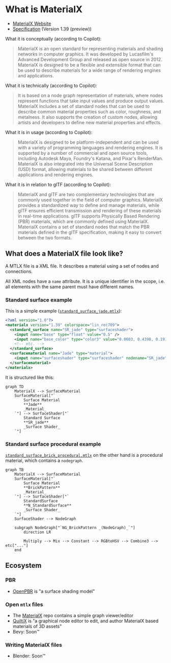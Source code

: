 # What is MaterialX

- [MaterialX Website](http://www.materialx.org/)
- [Specification](https://github.com/AcademySoftwareFoundation/MaterialX/tree/b26f19e75226163acea0e24b457e3d4649e04b64/documents/Specification) (Version 1.39 (preview))

What it is conceptually (according to Copilot):

> MaterialX is an open standard for representing materials and shading networks in computer graphics.
> It was developed by Lucasfilm's Advanced Development Group and released as open source in 2012.
> MaterialX is designed to be a flexible and extensible format that can be used to describe materials for a wide range of rendering engines and applications.

What it is technically (according to Copilot):

> It is based on a node graph representation of materials, where nodes represent functions that take input values and produce output values.
> MaterialX includes a set of standard nodes that can be used to describe common material properties such as color, roughness, and metalness.
> It also supports the creation of custom nodes, allowing artists and developers to define new material properties and effects.

What it is in usage (according to Copilot):

> MaterialX is designed to be platform-independent and can be used with a variety of programming languages and rendering engines.
> It is supported by a number of commercial and open source tools, including Autodesk Maya, Foundry's Katana, and Pixar's RenderMan.
> MaterialX is also integrated into the Universal Scene Description (USD) format, allowing materials to be shared between different applications and rendering engines.

What it is in relation to glTF (according to Copilot):

> MaterialX and glTF are two complementary technologies that are commonly used together in the field of computer graphics.
> MaterialX provides a standardized way to define and manage materials, while glTF ensures efficient transmission and rendering of these materials in real-time applications.
> glTF supports Physically Based Rendering (PBR) materials, which are commonly defined using MaterialX.
> MaterialX contains a set of standard nodes that match the PBR materials defined in the glTF specification, making it easy to convert between the two formats.

## What does a MaterialX file look like?

A MTLX file is a XML file.
It describes a material using a set of nodes and connections.

All XML nodes have a `name` attribute.
It is a unique identifier in the scope, i.e. all elements with the same parent must have different names.

### Standard surface example

This is a simple example ([`standard_surface_jade.mtlx`](https://github.com/AcademySoftwareFoundation/MaterialX/blob/b26f19e75226163acea0e24b457e3d4649e04b64/resources/Materials/Examples/StandardSurface/standard_surface_jade.mtlx)):

```xml
<?xml version="1.0"?>
<materialx version="1.39" colorspace="lin_rec709">
  <standard_surface name="SR_jade" type="surfaceshader">
    <input name="base" type="float" value="0.5" />
    <input name="base_color" type="color3" value="0.0603, 0.4398, 0.1916" />
    <!-- etc. -->
  </standard_surface>
  <surfacematerial name="Jade" type="material">
    <input name="surfaceshader" type="surfaceshader" nodename="SR_jade" />
  </surfacematerial>
</materialx>
```

It is structured like this:

```mermaid
graph TD
    MaterialX --> SurfaceMaterial
    SurfaceMaterial["`
        Surface Material
        **Jade**
        _Material_
    `"] --> SurfaceShader["`
        Standard Surface
        **SR_jade**
        _Surface Shader_
    `"]
```

### Standard surface procedural example

[`standard_surface_brick_procedural.mtlx`](https://github.com/AcademySoftwareFoundation/MaterialX/blob/b26f19e75226163acea0e24b457e3d4649e04b64/resources/Materials/Examples/StandardSurface/standard_surface_brick_procedural.mtlx) on the other hand is a procedural material, which contains a `nodegraph`.

```mermaid
graph TB
    MaterialX --> SurfaceMaterial
    SurfaceMaterial["`
        Surface Material
        **BrickPattern**
        _Material_
    `"] --> SurfaceShader["`
        StandardSurface
        **N_StandardSurface**
        _Surface Shader_
    `"]
    SurfaceShader --> NodeGraph

    subgraph NodeGraph["`NG_BrickPattern _(NodeGraph)_`"]
        direction LR

        Multiply --> Mix --> Constant --> RGBtoHSV --> Combine3 --> etc["..."]
    end
```

## Ecosystem

### PBR

- [OpenPBR](https://academysoftwarefoundation.github.io/OpenPBR/) is "a surface shading model"

### Open `mtlx` files

- The [MaterialX](https://github.com/AcademySoftwareFoundation/MaterialX) repo contains a simple graph viewer/editor
- [QuiltiX](https://github.com/PrismPipeline/QuiltiX) is "a graphical node editor to edit, and author MaterialX based materials of 3D assets"
- Bevy: Soon™

### Writing MaterialX files

- Blender: Soon™

